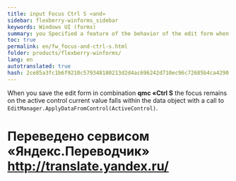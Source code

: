 ```yaml
--- 
title: input Focus Ctrl S «and» 
sidebar: flexberry-winforms_sidebar 
keywords: Windows UI (forms) 
summary: you Specified a feature of the behavior of the edit form when you save in the keyboard shortcuts __qmc «Ctrl S__ 
toc: true 
permalink: en/fw_focus-and-ctrl-s.html 
folder: products/flexberry-winforms/ 
lang: en 
autotranslated: true 
hash: 2ce85a3fc1b6f9210c579348180213d2d4ac696242d710ec96c72685b4ca4290 
--- 
```


When you save the edit form in combination __qmc «Ctrl S__ the focus remains on the active control current value falls within the data object with a call to `EditManager.ApplyDataFromControl(ActiveControl)`.<br> 



 # Переведено сервисом «Яндекс.Переводчик» http://translate.yandex.ru/